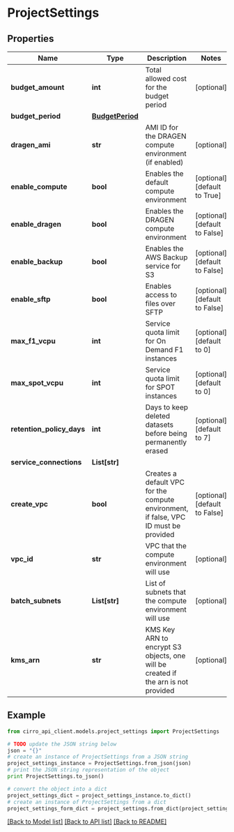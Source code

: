 # ProjectSettings


## Properties

Name | Type | Description | Notes
------------ | ------------- | ------------- | -------------
**budget_amount** | **int** | Total allowed cost for the budget period | [optional] 
**budget_period** | [**BudgetPeriod**](BudgetPeriod.md) |  | 
**dragen_ami** | **str** | AMI ID for the DRAGEN compute environment (if enabled) | [optional] 
**enable_compute** | **bool** | Enables the default compute environment | [optional] [default to True]
**enable_dragen** | **bool** | Enables the DRAGEN compute environment | [optional] [default to False]
**enable_backup** | **bool** | Enables the AWS Backup service for S3 | [optional] [default to False]
**enable_sftp** | **bool** | Enables access to files over SFTP | [optional] [default to False]
**max_f1_vcpu** | **int** | Service quota limit for On Demand F1 instances | [optional] [default to 0]
**max_spot_vcpu** | **int** | Service quota limit for SPOT instances | [optional] [default to 0]
**retention_policy_days** | **int** | Days to keep deleted datasets before being permanently erased | [optional] [default to 7]
**service_connections** | **List[str]** |  | 
**create_vpc** | **bool** | Creates a default VPC for the compute environment, if false, VPC ID must be provided | [optional] [default to False]
**vpc_id** | **str** | VPC that the compute environment will use | [optional] 
**batch_subnets** | **List[str]** | List of subnets that the compute environment will use | [optional] 
**kms_arn** | **str** | KMS Key ARN to encrypt S3 objects, one will be created if the arn is not provided | [optional] 

## Example

```python
from cirro_api_client.models.project_settings import ProjectSettings

# TODO update the JSON string below
json = "{}"
# create an instance of ProjectSettings from a JSON string
project_settings_instance = ProjectSettings.from_json(json)
# print the JSON string representation of the object
print ProjectSettings.to_json()

# convert the object into a dict
project_settings_dict = project_settings_instance.to_dict()
# create an instance of ProjectSettings from a dict
project_settings_form_dict = project_settings.from_dict(project_settings_dict)
```
[[Back to Model list]](../README.md#documentation-for-models) [[Back to API list]](../README.md#documentation-for-api-endpoints) [[Back to README]](../README.md)


